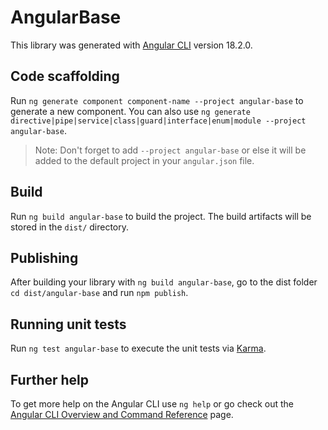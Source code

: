 # AngularBase

This library was generated with [Angular CLI](https://github.com/angular/angular-cli) version 18.2.0.

## Code scaffolding

Run `ng generate component component-name --project angular-base` to generate a new component. You can also use `ng generate directive|pipe|service|class|guard|interface|enum|module --project angular-base`.
> Note: Don't forget to add `--project angular-base` or else it will be added to the default project in your `angular.json` file. 

## Build

Run `ng build angular-base` to build the project. The build artifacts will be stored in the `dist/` directory.

## Publishing

After building your library with `ng build angular-base`, go to the dist folder `cd dist/angular-base` and run `npm publish`.

## Running unit tests

Run `ng test angular-base` to execute the unit tests via [Karma](https://karma-runner.github.io).

## Further help

To get more help on the Angular CLI use `ng help` or go check out the [Angular CLI Overview and Command Reference](https://angular.dev/tools/cli) page.
